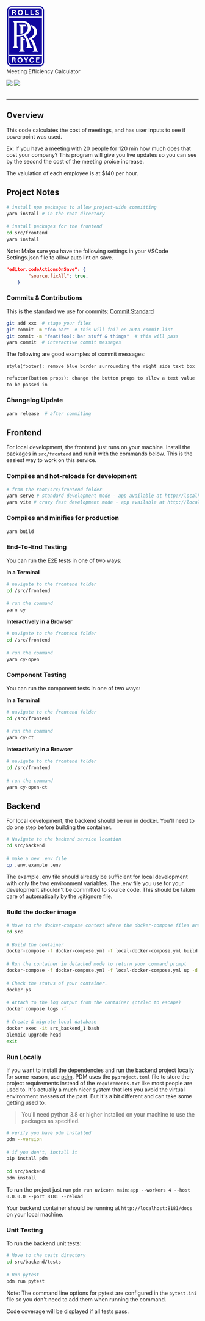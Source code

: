 <p>
    <img alt="Rolls-Royce Logo" width="100" src="https://raw.githubusercontent.com/rropen/.github/main/img/logo.png">
    <br>
    Meeting Efficiency Calculator  
</p>

<p>
    <a href="https://github.com/rrglobal/Developer-Handbook"><img src="https://img.shields.io/badge/Rolls--Royce-Software%20Factory-10069f"></a>
    <a href="http://commitizen.github.io/cz-cli/"><img src="https://img.shields.io/badge/commitizen-friendly-brightgreen?style=flat"></a><br><br>
</p>

------

## Overview

This code calculates the cost of meetings, and has user inputs to see if powerpoint was used.

Ex: If you have a meeting with 20 people for 120 min how much does that cost your company? This program will give you live updates so you can see by the second the cost of the meeting proice increase.

The valulation of each employee is at $140 per hour.

## Project Notes

```bash
# install npm packages to allow project-wide committing
yarn install # in the root directory

# install packages for the frontend
cd src/frontend
yarn install
```

Note: Make sure you have the following settings in your VSCode Settings.json file to allow auto lint on save.

```json
"editor.codeActionsOnSave": {
        "source.fixAll": true,
    }
```

### Commits & Contributions

This is the standard we use for commits: [Commit Standard](https://www.conventionalcommits.org/en/v1.0.0/)

```bash
git add xxx  # stage your files
git commit -m "foo bar"  # this will fail on auto-commit-lint
git commit -m "feat(foo): bar stuff & things"  # this will pass
yarn commit  # interactive commit messages
```

The following are good examples of commit messages:

`style(footer): remove blue border surrounding the right side text box`

`refactor(button props): change the button props to allow a text value to be passed in`

### Changelog Update

```bash
yarn release  # after commiting
```

## Frontend

For local development, the frontend just runs on your machine. Install the packages in `src/frontend` and run it with the commands below. This is the easiest way to work on this service.

### Compiles and hot-reloads for development

```bash
# from the root/src/frontend folder
yarn serve # standard development mode - app available at http://localhost:8080
yarn vite # crazy fast development mode - app available at http://localhost:3000
```

### Compiles and minifies for production

```bash
yarn build
```

### End-To-End Testing

You can run the E2E tests in one of two ways:

**In a Terminal**

```bash
# navigate to the frontend folder
cd /src/frontend

# run the command
yarn cy
```

**Interactively in a Browser**

```bash
# navigate to the frontend folder
cd /src/frontend

# run the command
yarn cy-open
```

### Component Testing

You can run the component tests in one of two ways:

**In a Terminal**

```bash
# navigate to the frontend folder
cd /src/frontend

# run the command
yarn cy-ct
```

**Interactively in a Browser**

```bash
# navigate to the frontend folder
cd /src/frontend

# run the command
yarn cy-open-ct
```

## Backend

For local development, the backend should be run in docker. You'll need to do one step before building the container.

```bash
# Navigate to the backend service location
cd src/backend

# make a new .env file
cp .env.example .env
```

The example .env file should already be sufficient for local development with only the two environment variables. The .env file you use for your development shouldn't be committed to source code. This should be taken care of automatically by the .gitignore file.

### Build the docker image

```bash
# Move to the docker-compose context where the docker-compose files are located
cd src

# Build the container
docker-compose -f docker-compose.yml -f local-docker-compose.yml build

# Run the container in detached mode to return your command prompt
docker-compose -f docker-compose.yml -f local-docker-compose.yml up -d backend

# Check the status of your container.
docker ps

# Attach to the log output from the container (ctrl+c to escape)
docker compose logs -f

# Create & migrate local database
docker exec -it src_backend_1 bash
alembic upgrade head
exit
```

### Run Locally

If you want to install the dependencies and run the backend project locally for some reason, use [pdm](https://pdm.fming.dev/usage/project.html). PDM uses the `pyproject.toml` file to store the project requirements instead of the `requirements.txt` like most people are used to. It's actually a much nicer system that lets you avoid the virtual environment messes of the past. But it's a bit different and can take some getting used to.

> You'll need python 3.8 or higher installed on your machine to use the packages as specified.

```bash
# verify you have pdm installed
pdm --version

# if you don't, install it
pip install pdm

cd src/backend
pdm install
```

To run the project just run `pdm run uvicorn main:app --workers 4 --host 0.0.0.0 --port 8181 --reload`

Your backend container should be running at `http://localhost:8181/docs` on your local machine.

### Unit Testing

To run the backend unit tests:

```bash
# Move to the tests directory
cd src/backend/tests

# Run pytest
pdm run pytest
```

Note: The command line options for pytest are configured in the `pytest.ini` file so you don't need to add them when running the command.

Code coverage will be displayed if all tests pass.
